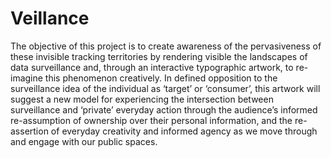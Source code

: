 
# Veillance

The objective of this project is to create awareness of the pervasiveness of
these invisible tracking territories by rendering visible the landscapes of data
surveillance and, through an interactive typographic artwork, to re-imagine this
phenomenon creatively. In defined opposition to the surveillance idea of the
individual as ‘target’ or ‘consumer’, this artwork will suggest a new model for
experiencing the intersection between surveillance and ‘private’ everyday action
through the audience’s informed re-assumption of ownership over their personal
information, and the re-assertion of everyday creativity and informed agency as
we move through and engage with our public spaces.

